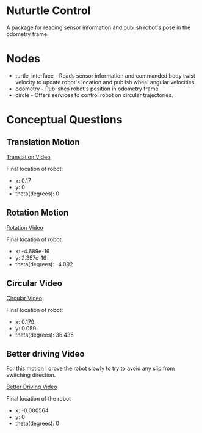 # Nuturtle Control 
A package for reading sensor information and publish robot's pose in the odometry frame.

# Nodes
- turtle_interface - Reads sensor information and commanded body twist velocity to update robot's location and publish wheel angular velocities.
- odometry - Publishes robot's position in odometry frame
- circle - Offers services to control robot on circular trajectories.

# Conceptual Questions

## Translation Motion
[Translation Video](https://youtu.be/1c8Anr-mO-A)

Final location of robot:
- x: 0.17
- y: 0
- theta(degrees): 0

## Rotation Motion

[Rotation Video](https://youtu.be/pNwh_RnRQ_s)

Final location of robot:
- x: -4.689e-16
- y: 2.357e-16
- theta(degrees): -4.092

## Circular Video

[Circular Video](https://youtu.be/rX1QRrciBjo)

Final location of robot:
- x: 0.179
- y: 0.059
- theta(degrees): 36.435 

## Better driving Video

For this motion I drove the robot slowly to try to avoid any slip from switching direction. 

[Better Driving Video](https://youtu.be/_L6rtyroIZM)

Final location of the robot
- x: -0.000564
- y: 0
- theta(degrees): 0 
